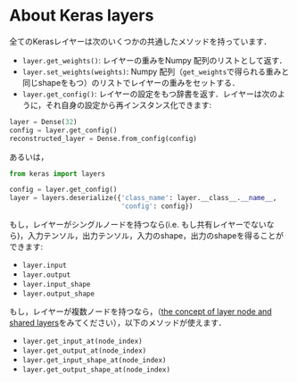 # About Keras layers

全てのKerasレイヤーは次のいくつかの共通したメソッドを持っています．

- `layer.get_weights()`: レイヤーの重みをNumpy 配列のリストとして返す．
- `layer.set_weights(weights)`: Numpy 配列（`get_weights`で得られる重みと同じshapeをもつ）のリストでレイヤーの重みをセットする．
- `layer.get_config()`: レイヤーの設定をもつ辞書を返す．レイヤーは次のように，それ自身の設定から再インスタンス化できます:

```python
layer = Dense(32)
config = layer.get_config()
reconstructed_layer = Dense.from_config(config)
```

あるいは，

```python
from keras import layers

config = layer.get_config()
layer = layers.deserialize({'class_name': layer.__class__.__name__,
                            'config': config})
```

もし，レイヤーがシングルノードを持つなら(i.e. もし共有レイヤーでないなら)，入力テンソル，出力テンソル，入力のshape，出力のshapeを得ることができます:

- `layer.input`
- `layer.output`
- `layer.input_shape`
- `layer.output_shape`

もし，レイヤーが複数ノードを持つなら，（[the concept of layer node and shared layers](/getting-started/functional-api-guide/#the-concept-of-layer-node)をみてください），以下のメソッドが使えます．

- `layer.get_input_at(node_index)`
- `layer.get_output_at(node_index)`
- `layer.get_input_shape_at(node_index)`
- `layer.get_output_shape_at(node_index)`
